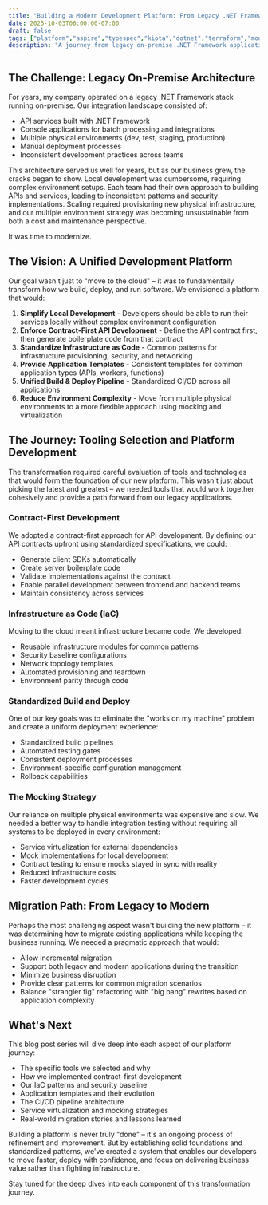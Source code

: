 ```yaml
---
title: "Building a Modern Development Platform: From Legacy .NET Framework to Cloud-Native"
date: 2025-10-03T06:00:00-07:00
draft: false
tags: ["platform","aspire","typespec","kiota","dotnet","terraform","modernization","cloud"]
description: "A journey from legacy on-premise .NET Framework applications to a modern, cloud-native platform with standardized tooling, IaC, and developer experience"
---
```


## The Challenge: Legacy On-Premise Architecture

For years, my company operated on a legacy .NET Framework stack running on-premise. Our integration landscape consisted of:
- API services built with .NET Framework
- Console applications for batch processing and integrations
- Multiple physical environments (dev, test, staging, production)
- Manual deployment processes
- Inconsistent development practices across teams

This architecture served us well for years, but as our business grew, the cracks began to show. Local development was cumbersome, requiring complex environment setups. Each team had their own approach to building APIs and services, leading to inconsistent patterns and security implementations. Scaling required provisioning new physical infrastructure, and our multiple environment strategy was becoming unsustainable from both a cost and maintenance perspective.

It was time to modernize.

## The Vision: A Unified Development Platform

Our goal wasn't just to "move to the cloud" – it was to fundamentally transform how we build, deploy, and run software. We envisioned a platform that would:

1. **Simplify Local Development** - Developers should be able to run their services locally without complex environment configuration
2. **Enforce Contract-First API Development** - Define the API contract first, then generate boilerplate code from that contract
3. **Standardize Infrastructure as Code** - Common patterns for infrastructure provisioning, security, and networking
4. **Provide Application Templates** - Consistent templates for common application types (APIs, workers, functions)
5. **Unified Build & Deploy Pipeline** - Standardized CI/CD across all applications
6. **Reduce Environment Complexity** - Move from multiple physical environments to a more flexible approach using mocking and virtualization

## The Journey: Tooling Selection and Platform Development

The transformation required careful evaluation of tools and technologies that would form the foundation of our new platform. This wasn't just about picking the latest and greatest – we needed tools that would work together cohesively and provide a path forward from our legacy applications.

### Contract-First Development

We adopted a contract-first approach for API development. By defining our API contracts upfront using standardized specifications, we could:
- Generate client SDKs automatically
- Create server boilerplate code
- Validate implementations against the contract
- Enable parallel development between frontend and backend teams
- Maintain consistency across services

### Infrastructure as Code (IaC)

Moving to the cloud meant infrastructure became code. We developed:
- Reusable infrastructure modules for common patterns
- Security baseline configurations
- Network topology templates
- Automated provisioning and teardown
- Environment parity through code

### Standardized Build and Deploy

One of our key goals was to eliminate the "works on my machine" problem and create a uniform deployment experience:
- Standardized build pipelines
- Automated testing gates
- Consistent deployment processes
- Environment-specific configuration management
- Rollback capabilities

### The Mocking Strategy

Our reliance on multiple physical environments was expensive and slow. We needed a better way to handle integration testing without requiring all systems to be deployed in every environment:
- Service virtualization for external dependencies
- Mock implementations for local development
- Contract testing to ensure mocks stayed in sync with reality
- Reduced infrastructure costs
- Faster development cycles

## Migration Path: From Legacy to Modern

Perhaps the most challenging aspect wasn't building the new platform – it was determining how to migrate existing applications while keeping the business running. We needed a pragmatic approach that would:
- Allow incremental migration
- Support both legacy and modern applications during the transition
- Minimize business disruption
- Provide clear patterns for common migration scenarios
- Balance "strangler fig" refactoring with "big bang" rewrites based on application complexity

## What's Next

This blog post series will dive deep into each aspect of our platform journey:
- The specific tools we selected and why
- How we implemented contract-first development
- Our IaC patterns and security baseline
- Application templates and their evolution
- The CI/CD pipeline architecture
- Service virtualization and mocking strategies
- Real-world migration stories and lessons learned

Building a platform is never truly "done" – it's an ongoing process of refinement and improvement. But by establishing solid foundations and standardized patterns, we've created a system that enables our developers to move faster, deploy with confidence, and focus on delivering business value rather than fighting infrastructure.

Stay tuned for the deep dives into each component of this transformation journey.